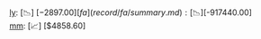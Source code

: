 [ly](record/ly/summary.md): [📉] [$-2897.00]  
[fa](record/fa/summary.md): [📉] [$-917440.00]  
[mm](record/mm/summary.md): [📈] [$4858.60]  
